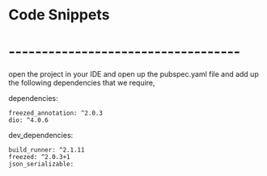 # Code Snippets

# ----------------------------------- 
open the project in your IDE 
and open up the pubspec.yaml file 
and add up the following dependencies that 
we require,

dependencies:

    freezed_annotation: ^2.0.3
    dio: ^4.0.6
dev_dependencies:

    build_runner: ^2.1.11
    freezed: ^2.0.3+1
    json_serializable:

